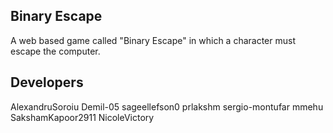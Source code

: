 ## Binary Escape
A web based game called "Binary Escape" in which a character must escape the computer.

## Developers
AlexandruSoroiu
Demil-05
sageellefson0
prlakshm
sergio-montufar
mmehu
SakshamKapoor2911
NicoleVictory
